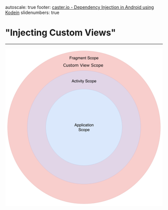 autoscale: true
footer: [caster.io - Dependency Injection in Android using Kodein](https://www.caster.io)
slidenumbers: true

# "Injecting Custom Views"

---

![inline](scopes_custom_views.png)
